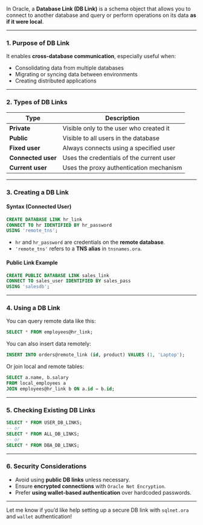 In Oracle, a **Database Link (DB Link)** is a schema object that allows you to connect to another database and query or perform operations on its data **as if it were local**.

---

### **1. Purpose of DB Link**

It enables **cross-database communication**, especially useful when:

- Consolidating data from multiple databases
- Migrating or syncing data between environments
- Creating distributed applications

---

### **2. Types of DB Links**

| Type               | Description |
|--------------------|-------------|
| **Private**        | Visible only to the user who created it |
| **Public**         | Visible to all users in the database |
| **Fixed user**     | Always connects using a specified user |
| **Connected user** | Uses the credentials of the current user |
| **Current user**   | Uses the proxy authentication mechanism |

---

### **3. Creating a DB Link**

#### **Syntax (Connected User)**

```sql
CREATE DATABASE LINK hr_link
CONNECT TO hr IDENTIFIED BY hr_password
USING 'remote_tns';
```

- `hr` and `hr_password` are credentials on the **remote database**.
- `'remote_tns'` refers to a **TNS alias** in `tnsnames.ora`.

#### **Public Link Example**

```sql
CREATE PUBLIC DATABASE LINK sales_link
CONNECT TO sales_user IDENTIFIED BY sales_pass
USING 'salesdb';
```

---

### **4. Using a DB Link**

You can query remote data like this:

```sql
SELECT * FROM employees@hr_link;
```

You can also insert data remotely:

```sql
INSERT INTO orders@remote_link (id, product) VALUES (1, 'Laptop');
```

Or join local and remote tables:

```sql
SELECT a.name, b.salary
FROM local_employees a
JOIN employees@hr_link b ON a.id = b.id;
```

---

### **5. Checking Existing DB Links**

```sql
SELECT * FROM USER_DB_LINKS;
-- or
SELECT * FROM ALL_DB_LINKS;
-- or
SELECT * FROM DBA_DB_LINKS;
```

---

### **6. Security Considerations**

- Avoid using **public DB links** unless necessary.
- Ensure **encrypted connections** with `Oracle Net Encryption`.
- Prefer **using wallet-based authentication** over hardcoded passwords.

---

Let me know if you’d like help setting up a secure DB link with `sqlnet.ora` and `wallet` authentication!